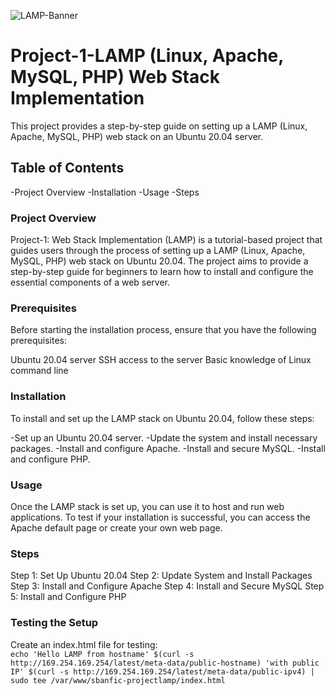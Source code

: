 ![LAMP-Banner](https://github.com/silviob99/Project-1-Web-Stack-Implementation-LAMP/assets/107585020/4be6fc17-c488-461c-a6a7-ea9a68f570b5)

# Project-1-LAMP (Linux, Apache, MySQL, PHP) Web Stack Implementation
This project provides a step-by-step guide on setting up a LAMP (Linux, Apache, MySQL, PHP) web stack on an Ubuntu 20.04 server.

## Table of Contents  
-Project Overview
-Installation
-Usage
-Steps


### Project Overview
Project-1: Web Stack Implementation (LAMP) is a tutorial-based project that guides users through the process of setting up a LAMP (Linux, Apache, MySQL, PHP) web stack on Ubuntu 20.04. The project aims to provide a step-by-step guide for beginners to learn how to install and configure the essential components of a web server.

### Prerequisites
Before starting the installation process, ensure that you have the following prerequisites:

Ubuntu 20.04 server
SSH access to the server
Basic knowledge of Linux command line

### Installation  

To install and set up the LAMP stack on Ubuntu 20.04, follow these steps:

-Set up an Ubuntu 20.04 server.
-Update the system and install necessary packages.
-Install and configure Apache.
-Install and secure MySQL.
-Install and configure PHP. 

### Usage 

Once the LAMP stack is set up, you can use it to host and run web applications. To test if your installation is successful, you can access the Apache default page or create your own web page. 

### Steps  

Step 1: Set Up Ubuntu 20.04
Step 2: Update System and Install Packages
Step 3: Install and Configure Apache
Step 4: Install and Secure MySQL
Step 5: Install and Configure PHP 

### Testing the Setup

Create an index.html file for testing:  
```echo 'Hello LAMP from hostname' $(curl -s http://169.254.169.254/latest/meta-data/public-hostname) 'with public IP' $(curl -s http://169.254.169.254/latest/meta-data/public-ipv4) | sudo tee /var/www/sbanfic-projectlamp/index.html```


